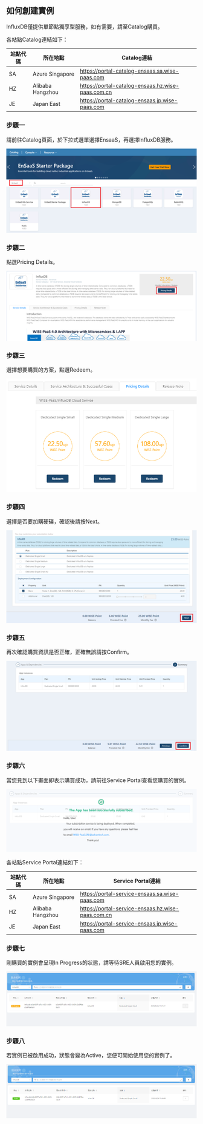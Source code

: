 ## 如何創建實例

InfluxDB僅提供單節點獨享型服務，如有需要，請至Catalog購買。

各站點Catalog連結如下：

 站點代碼 | 所在地點          | Catalog連結                             |
 | -------- | ----------------- | ---------------------------------------------- |
 | SA       | Azure Singapore   | https://portal-catalog-ensaas.sa.wise-paas.com |
 | HZ       | Alibaba Hangzhou | https://portal-catalog-ensaas.hz.wise-paas.com.cn |
 | JE       | Japan East        | https://portal-catalog-ensaas.jp.wise-paas.com |

### 步驟一

請前往Catalog頁面，於下拉式選單選擇EnsaaS，再選擇InfluxDB服務。

![Catalog](./images/catalog.PNG)

### 步驟二

點選Pricing Details。

![購買流程](./images/pricing1.PNG)

### 步驟三

選擇想要購買的方案，點選Redeem。

![購買流程](./images/pricing2.PNG)

### 步驟四

選擇是否要加購硬碟，確認後請按Next。

![購買流程](./images/pricing3.PNG)

### 步驟五

再次確認購買資訊是否正確，正確無誤請按Confirm。

![購買流程](./images/pricing4.PNG)

### 步驟六

當您見到以下畫面即表示購買成功，請前往Service Portal查看您購買的實例。

![購買流程](./images/pricing5.PNG)

各站點Service Portal連結如下：

 站點代碼 | 所在地點          | Service Portal連結                             |
 | -------- | ----------------- | ---------------------------------------------- |
 | SA       | Azure Singapore   | https://portal-service-ensaas.sa.wise-paas.com |
 | HZ       | Alibaba  Hangzhou | https://portal-service-ensaas.hz.wise-paas.com.cn |
 | JE       | Japan East        | https://portal-service-ensaas.jp.wise-paas.com |
 
 ### 步驟七
 
 剛購買的實例會呈現In Progress的狀態，請等待SRE人員啟用您的實例。
 
 ![Service Portal](./images/portal1.PNG)
 
 ### 步驟八
 
 若實例已被啟用成功，狀態會變為Active，您便可開始使用您的實例了。
 
 ![Service Portal](./images/portal2.PNG)
